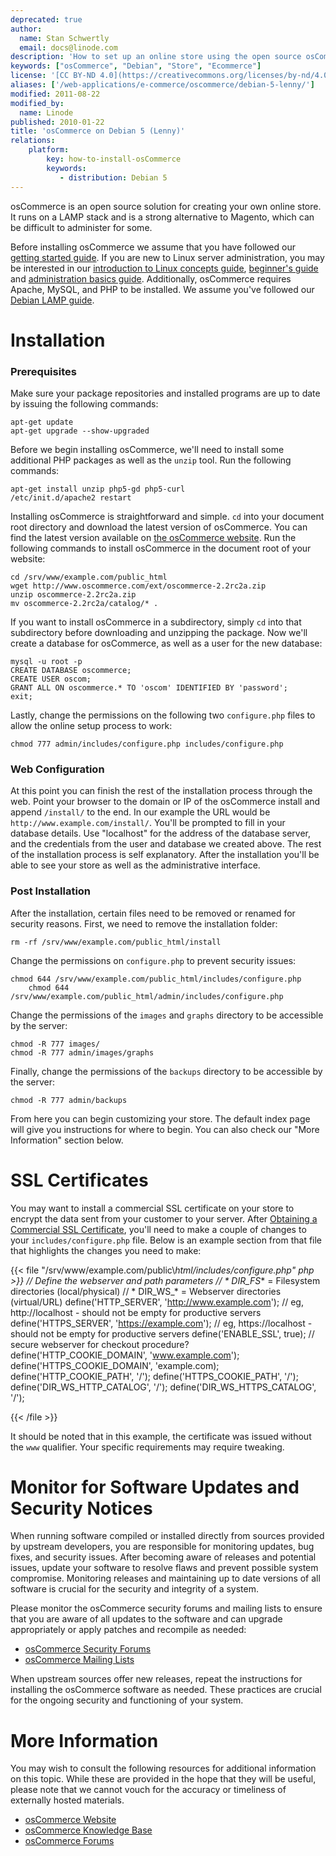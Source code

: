 ```yaml
---
deprecated: true
author:
  name: Stan Schwertly
  email: docs@linode.com
description: 'How to set up an online store using the open source osCommerce system on Debian 5 (Lenny).'
keywords: ["osCommerce", "Debian", "Store", "Ecommerce"]
license: '[CC BY-ND 4.0](https://creativecommons.org/licenses/by-nd/4.0)'
aliases: ['/web-applications/e-commerce/oscommerce/debian-5-lenny/']
modified: 2011-08-22
modified_by:
  name: Linode
published: 2010-01-22
title: 'osCommerce on Debian 5 (Lenny)'
relations:
    platform:
        key: how-to-install-osCommerce
        keywords:
           - distribution: Debian 5
---
```


osCommerce is an open source solution for creating your own online store. It runs on a LAMP stack and is a strong alternative to Magento, which can be difficult to administer for some.

Before installing osCommerce we assume that you have followed our [getting started guide](/docs/getting-started/). If you are new to Linux server administration, you may be interested in our [introduction to Linux concepts guide](/docs/tools-reference/introduction-to-linux-concepts/), [beginner's guide](/docs/beginners-guide/) and [administration basics guide](/docs/using-linux/administration-basics). Additionally, osCommerce requires Apache, MySQL, and PHP to be installed. We assume you've followed our [Debian LAMP guide](/docs/lamp-guides/debian-5-lenny).

# Installation

### Prerequisites

Make sure your package repositories and installed programs are up to date by issuing the following commands:

    apt-get update
    apt-get upgrade --show-upgraded

Before we begin installing osCommerce, we'll need to install some additional PHP packages as well as the `unzip` tool. Run the following commands:

    apt-get install unzip php5-gd php5-curl
    /etc/init.d/apache2 restart

Installing osCommerce is straightforward and simple. `cd` into your document root directory and download the latest version of osCommerce. You can find the latest version available on [the osCommerce website](http://www.oscommerce.com/solutions/downloads). Run the following commands to install osCommerce in the document root of your website:

    cd /srv/www/example.com/public_html
    wget http://www.oscommerce.com/ext/oscommerce-2.2rc2a.zip
    unzip oscommerce-2.2rc2a.zip
    mv oscommerce-2.2rc2a/catalog/* .

If you want to install osCommerce in a subdirectory, simply `cd` into that subdirectory before downloading and unzipping the package. Now we'll create a database for osCommerce, as well as a user for the new database:

    mysql -u root -p
    CREATE DATABASE oscommerce;
    CREATE USER oscom;
    GRANT ALL ON oscommerce.* TO 'oscom' IDENTIFIED BY 'password';
    exit;

Lastly, change the permissions on the following two `configure.php` files to allow the online setup process to work:

    chmod 777 admin/includes/configure.php includes/configure.php

### Web Configuration

At this point you can finish the rest of the installation process through the web. Point your browser to the domain or IP of the osCommerce install and append `/install/` to the end. In our example the URL would be `http://www.example.com/install/`. You'll be prompted to fill in your database details. Use "localhost" for the address of the database server, and the credentials from the user and database we created above. The rest of the installation process is self explanatory. After the installation you'll be able to see your store as well as the administrative interface.

### Post Installation

After the installation, certain files need to be removed or renamed for security reasons. First, we need to remove the installation folder:

    rm -rf /srv/www/example.com/public_html/install

Change the permissions on `configure.php` to prevent security issues:

    chmod 644 /srv/www/example.com/public_html/includes/configure.php
        chmod 644 /srv/www/example.com/public_html/admin/includes/configure.php

Change the permissions of the `images` and `graphs` directory to be accessible by the server:

    chmod -R 777 images/
    chmod -R 777 admin/images/graphs

Finally, change the permissions of the `backups` directory to be accessible by the server:

    chmod -R 777 admin/backups

From here you can begin customizing your store. The default index page will give you instructions for where to begin. You can also check our "More Information" section below.

# SSL Certificates

You may want to install a commercial SSL certificate on your store to encrypt the data sent from your customer to your server. After [Obtaining a Commercial SSL Certificate](/docs/security/ssl/obtaining-a-commercial-ssl-certificate), you'll need to make a couple of changes to your `includes/configure.php` file. Below is an example section from that file that highlights the changes you need to make:

{{< file "/srv/www/example.com/public\\_html/includes/configure.php" php >}}
// Define the webserver and path parameters
// * DIR_FS_* = Filesystem directories (local/physical)
// * DIR_WS_* = Webserver directories (virtual/URL)
define('HTTP_SERVER', 'http://www.example.com'); // eg, http://localhost - should not be empty for productive servers
define('HTTPS_SERVER', 'https://example.com'); // eg, https://localhost - should not be empty for productive servers
define('ENABLE_SSL', true); // secure webserver for checkout procedure?
define('HTTP_COOKIE_DOMAIN', 'www.example.com');
define('HTTPS_COOKIE_DOMAIN', 'example.com);
define('HTTP_COOKIE_PATH', '/');
define('HTTPS_COOKIE_PATH', '/');
define('DIR_WS_HTTP_CATALOG', '/');
define('DIR_WS_HTTPS_CATALOG', '/');

{{< /file >}}


It should be noted that in this example, the certificate was issued without the `www` qualifier. Your specific requirements may require tweaking.

# Monitor for Software Updates and Security Notices

When running software compiled or installed directly from sources provided by upstream developers, you are responsible for monitoring updates, bug fixes, and security issues. After becoming aware of releases and potential issues, update your software to resolve flaws and prevent possible system compromise. Monitoring releases and maintaining up to date versions of all software is crucial for the security and integrity of a system.

Please monitor the osCommerce security forums and mailing lists to ensure that you are aware of all updates to the software and can upgrade appropriately or apply patches and recompile as needed:

-   [osCommerce Security Forums](http://forums.oscommerce.com/forum/77-security/?s=82fef4edc6197910baa8281a3f82de1b)
-   [osCommerce Mailing Lists](http://oscommerce.list-manage.com/subscribe?u=a5961750a3635e18fdf4bb539&id=10af90c126)

When upstream sources offer new releases, repeat the instructions for installing the osCommerce software as needed. These practices are crucial for the ongoing security and functioning of your system.

# More Information

You may wish to consult the following resources for additional information on this topic. While these are provided in the hope that they will be useful, please note that we cannot vouch for the accuracy or timeliness of externally hosted materials.

- [osCommerce Website](http://www.oscommerce.com/)
- [osCommerce Knowledge Base](http://www.oscommerce.info/)
- [osCommerce Forums](http://forums.oscommerce.com/)




